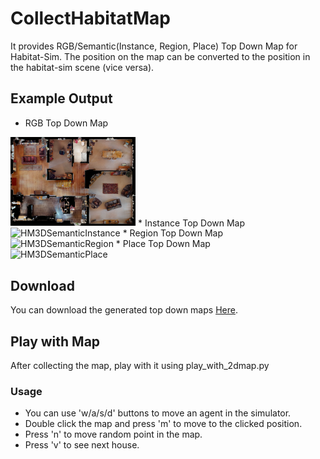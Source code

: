 # CollectHabitatMap
It provides RGB/Semantic(Instance, Region, Place) Top Down Map for Habitat-Sim.
The position on the map can be converted to the position in the habitat-sim scene (vice versa).

## Example Output
* RGB Top Down Map <br>
<img src="sample/hm3d.png" alt="HM3D" width="200"/>
* Instance Top Down Map <br>
<img src="sample/hm3d_semantic_inst.png" alt="HM3DSemanticInstance" width="200"/>
* Region Top Down Map <br>
<img src="sample/hm3d_semantic_region.png" alt="HM3DSemanticRegion" width="200"/>
* Place Top Down Map <br>
<img src="sample/hm3d_semantic_place.png" alt="HM3DSemanticPlace" width="200"/>

## Download
You can download the generated top down maps [Here]().

## Play with Map
After collecting the map, play with it using play_with_2dmap.py

### Usage
* You can use 'w/a/s/d' buttons to move an agent in the simulator.
* Double click the map and press 'm' to move to the clicked position.
* Press 'n' to move random point in the map.
* Press 'v' to see next house.